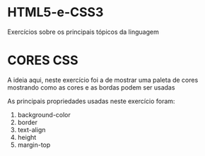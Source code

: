 # HTML5-e-CSS3
Exercícios sobre os principais tópicos da linguagem

<h1>CORES CSS</h1>

<p>
  A ideia aqui, neste exercício foi a de mostrar uma paleta de cores
  mostrando como as cores e as bordas podem ser usadas
</p>
<p>
  As principais propriedades usadas neste exercício
  foram:
</p>
<ol>
  <li>background-color</li>
  <li>border</li>
  <li>text-align</li>
  <li>height</li>
  <li>margin-top</li> 
</ol>


